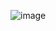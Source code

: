 ![image](https://user-images.githubusercontent.com/113462727/194408464-c82faf0d-ed36-4557-bb6e-5a7a99603401.png)
